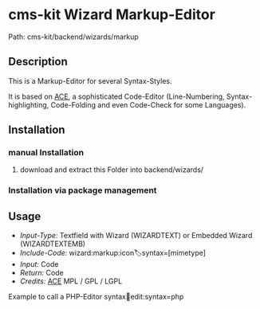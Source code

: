 # cms-kit Wizard Markup-Editor

Path: cms-kit/backend/wizards/markup

## Description

This is a Markup-Editor for several Syntax-Styles.

It is based on [ACE](http://ace.ajax.org), a sophisticated Code-Editor (Line-Numbering, Syntax-highlighting, Code-Folding and even Code-Check for some Languages).

## Installation

### manual Installation

1. download and extract this Folder into backend/wizards/

### Installation via package management

## Usage
* *Input-Type:* Textfield with Wizard (WIZARDTEXT) or Embedded Wizard (WIZARDTEXTEMB)
* *Include-Code:* wizard:markup:icon:label:syntax=[mimetype]
* *Input:* Code
* *Return:* Code
* *Credits:* [ACE](http://ace.ajax.org/) MPL / GPL / LGPL

Example to call a PHP-Editor
syntax:pencil:edit:syntax=php
